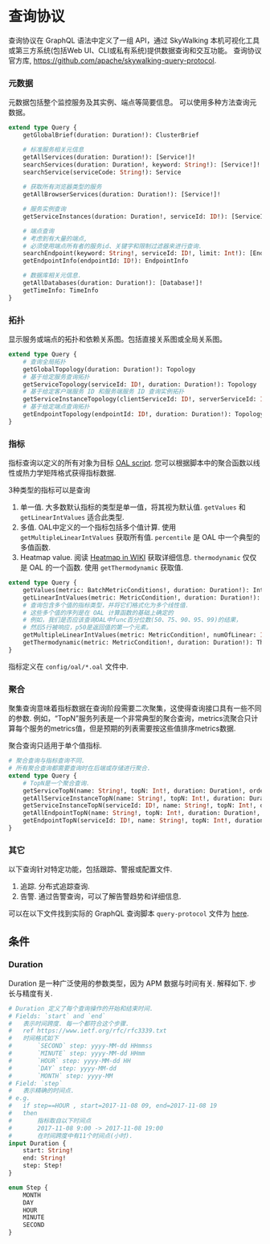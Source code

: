 # 查询协议
查询协议在 GraphQL 语法中定义了一组 API，通过 SkyWalking 本机可视化工具或第三方系统(包括Web UI、CLI或私有系统)提供数据查询和交互功能。
查询协议官方库, https://github.com/apache/skywalking-query-protocol.

### 元数据  
元数据包括整个监控服务及其实例、端点等简要信息。
可以使用多种方法查询元数据。
```graphql
extend type Query {
    getGlobalBrief(duration: Duration!): ClusterBrief

    # 标准服务相关元信息 
    getAllServices(duration: Duration!): [Service!]!
    searchServices(duration: Duration!, keyword: String!): [Service!]!
    searchService(serviceCode: String!): Service
    
    # 获取所有浏览器类型的服务
    getAllBrowserServices(duration: Duration!): [Service!]!

    # 服务实例查询
    getServiceInstances(duration: Duration!, serviceId: ID!): [ServiceInstance!]!

    # 端点查询
    # 考虑到有大量的端点,
    # 必须使用端点所有者的服务id、关键字和限制过滤器来进行查询.
    searchEndpoint(keyword: String!, serviceId: ID!, limit: Int!): [Endpoint!]!
    getEndpointInfo(endpointId: ID!): EndpointInfo

    # 数据库相关元信息.
    getAllDatabases(duration: Duration!): [Database!]!
    getTimeInfo: TimeInfo
}
```

### 拓扑
显示服务或端点的拓扑和依赖关系图。包括直接关系图或全局关系图。

```graphql
extend type Query {
    # 查询全局拓扑
    getGlobalTopology(duration: Duration!): Topology
    # 基于给定服务查询拓扑
    getServiceTopology(serviceId: ID!, duration: Duration!): Topology
    # 基于给定客户端服务 ID 和服务端服务 ID 查询实例拓扑
    getServiceInstanceTopology(clientServiceId: ID!, serverServiceId: ID!, duration: Duration!): ServiceInstanceTopology
    # 基于给定端点查询拓扑
    getEndpointTopology(endpointId: ID!, duration: Duration!): Topology
}
```

### 指标
指标查询以定义的所有对象为目标 [OAL script](../concepts-and-designs/oal.md). 
您可以根据脚本中的聚合函数以线性或热力学矩阵格式获得指标数据. 

3种类型的指标可以是查询
1. 单一值. 大多数默认指标的类型是单一值，将其视为默认值. `getValues` 和 `getLinearIntValues` 适合此类型.
2. 多值. OAL中定义的一个指标包括多个值计算. 使用 `getMultipleLinearIntValues` 获取所有值. `percentile` 是 OAL 中一个典型的多值函数.
3. Heatmap value. 阅读 [Heatmap in WIKI](https://en.wikipedia.org/wiki/Heat_map) 获取详细信息. `thermodynamic` 仅仅是 OAL 的一个函数. 使用 `getThermodynamic` 获取值.
```graphql
extend type Query {
    getValues(metric: BatchMetricConditions!, duration: Duration!): IntValues
    getLinearIntValues(metric: MetricCondition!, duration: Duration!): IntValues
    # 查询包含多个值的指标类型，并将它们格式化为多个线性值.
    # 这些多个值的序列是在 OAL 计算函数的基础上确定的
    # 例如，我们是否应该查询OAL中func百分位数(50、75、90、95、99)的结果，
    # 然后5行被响应，p50是返回值的第一个元素。
    getMultipleLinearIntValues(metric: MetricCondition!, numOfLinear: Int!, duration: Duration!): [IntValues!]!
    getThermodynamic(metric: MetricCondition!, duration: Duration!): Thermodynamic
}
```

指标定义在 `config/oal/*.oal` 文件中.

### 聚合
聚集查询意味着指标数据在查询阶段需要二次聚集，这使得查询接口具有一些不同的参数.
例如，“TopN”服务列表是一个非常典型的聚合查询，metrics流聚合只计算每个服务的metrics值，但是预期的列表需要按这些值排序metrics数据.

聚合查询只适用于单个值指标.

```graphql
# 聚合查询与指标查询不同.
# 所有聚合查询都需要查询时在后端或存储进行聚合.
extend type Query {
    # TopN是一个聚合查询.
    getServiceTopN(name: String!, topN: Int!, duration: Duration!, order: Order!): [TopNEntity!]!
    getAllServiceInstanceTopN(name: String!, topN: Int!, duration: Duration!, order: Order!): [TopNEntity!]!
    getServiceInstanceTopN(serviceId: ID!, name: String!, topN: Int!, duration: Duration!, order: Order!): [TopNEntity!]!
    getAllEndpointTopN(name: String!, topN: Int!, duration: Duration!, order: Order!): [TopNEntity!]!
    getEndpointTopN(serviceId: ID!, name: String!, topN: Int!, duration: Duration!, order: Order!): [TopNEntity!]!
}
```

### 其它
以下查询针对特定功能，包括跟踪、警报或配置文件.
1. 追踪. 分布式追踪查询.
2. 告警. 通过告警查询，可以了解告警趋势和详细信息.

可以在以下文件找到实际的 GraphQL 查询脚本 `query-protocol` 文件为 [here](../../../oap-server/server-query-plugin/query-graphql-plugin/src/main/resources).

## 条件
### Duration
Duration 是一种广泛使用的参数类型，因为 APM 数据与时间有关. 解释如下.
步长与精度有关.
```graphql
# Duration 定义了每个查询操作的开始和结束时间.
# Fields: `start` and `end`
#   表示时间跨度. 每一个都符合这个步骤.
#   ref https://www.ietf.org/rfc/rfc3339.txt
#   时间格式如下
#       `SECOND` step: yyyy-MM-dd HHmmss
#       `MINUTE` step: yyyy-MM-dd HHmm
#       `HOUR` step: yyyy-MM-dd HH
#       `DAY` step: yyyy-MM-dd
#       `MONTH` step: yyyy-MM
# Field: `step`
#   表示精确的时间点.
# e.g.
#   if step==HOUR , start=2017-11-08 09, end=2017-11-08 19
#   then
#       指标取自以下时间点
#       2017-11-08 9:00 -> 2017-11-08 19:00
#       在时间跨度中有11个时间点(小时).
input Duration {
    start: String!
    end: String!
    step: Step!
}

enum Step {
    MONTH
    DAY
    HOUR
    MINUTE
    SECOND
}
```